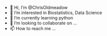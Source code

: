 - 👋 Hi, I’m @ChrisOldmeadow
- 👀 I’m interested in Biostatistics, Data Science
- 🌱 I’m currently learning python
- 💞️ I’m looking to collaborate on ...
- 📫 How to reach me ...

<!---
ChrisOldmeadow/ChrisOldmeadow is a ✨ special ✨ repository because its `README.md` (this file) appears on your GitHub profile.
You can click the Preview link to take a look at your changes.
--->
